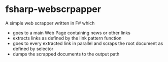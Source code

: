 # fsharp-webscrpapper

A simple web scrapper written in F# which
- goes to a main Web Page containing news or other links
- extracts links as defined by the link pattern function
- goes to every extracted link in parallel and scraps the root document as defined by selector
- dumps the scrapped documents to the output path

